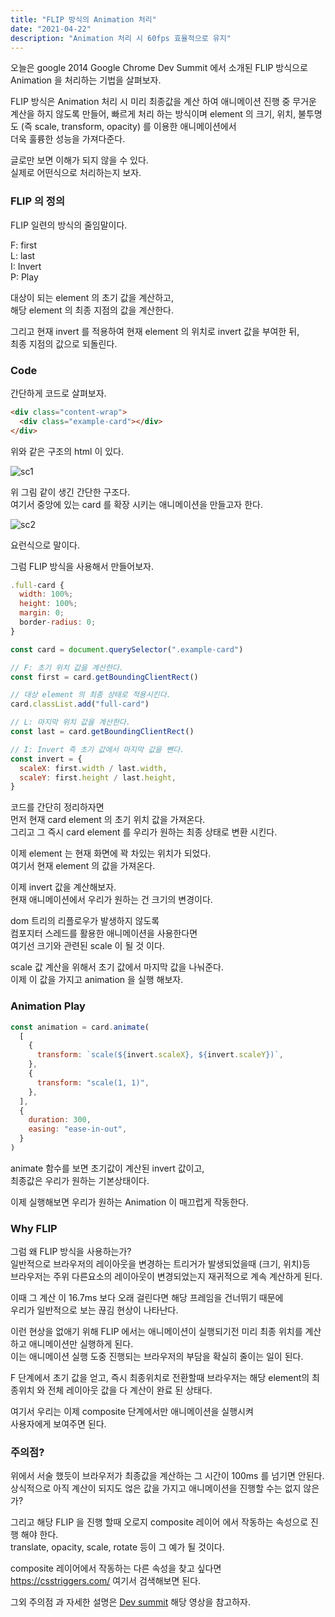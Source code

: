 ```yaml
---
title: "FLIP 방식의 Animation 처리"
date: "2021-04-22"
description: "Animation 처리 시 60fps 효율적으로 유지"
---
```


오늘은 google 2014 Google Chrome Dev Summit 에서 소개된 FLIP 방식으로  
Animation 을 처리하는 기법을 살펴보자.

FLIP 방식은 Animation 처리 시 미리 최종값을 계산 하여
애니메이션 진행 중 무거운 계산을 하지 않도록 만들어, 빠르게 처리 하는 방식이며 element 의 크기, 위치, 불투명도 (즉 scale, transform, opacity) 를 이용한 애니메이션에서  
더욱 훌륭한 성능을 가져다준다.

글로만 보면 이해가 되지 않을 수 있다.  
실제로 어떤식으로 처리하는지 보자.

### FLIP 의 정의

FLIP 일련의 방식의 줄임말이다.

F: first  
L: last  
I: Invert  
P: Play

대상이 되는 element 의 초기 값을 계산하고,  
해당 element 의 최종 지점의 값을 계산한다.

그리고 현재 invert 를 적용하여 현재 element 의 위치로
invert 값을 부여한 뒤,  
최종 지점의 값으로 되돌린다.

### Code

간단하게 코드로 살펴보자.

```html
<div class="content-wrap">
  <div class="example-card"></div>
</div>
```

위와 같은 구조의 html 이 있다.

![sc1](./2021-04-22-1.png)

위 그림 같이 생긴 간단한 구조다.  
여기서 중앙에 있는 card 를 확장 시키는 애니메이션을 만들고자 한다.

![sc2](./2021-04-22-2.gif)

요런식으로 말이다.

그럼 FLIP 방식을 사용해서 만들어보자.

```javascript
.full-card {
  width: 100%;
  height: 100%;
  margin: 0;
  border-radius: 0;
}
```

```javascript
const card = document.querySelector(".example-card")

// F: 초기 위치 값을 계산한다.
const first = card.getBoundingClientRect()

// 대상 element 의 최종 상태로 적용시킨다.
card.classList.add("full-card")

// L: 마지막 위치 값을 계산한다.
const last = card.getBoundingClientRect()

// I: Invert 즉 초기 값에서 마지막 값을 뺀다.
const invert = {
  scaleX: first.width / last.width,
  scaleY: first.height / last.height,
}
```

코드를 간단히 정리하자면  
먼저 현재 card element 의 초기 위치 값을 가져온다.  
그리고 그 즉시 card element 를 우리가 원하는 최종 상태로 변환 시킨다.

이제 element 는 현재 화면에 꽉 차있는 위치가 되었다.  
여기서 현재 element 의 값을 가져온다.

이제 invert 값을 계산해보자.  
현재 애니메이션에서 우리가 원하는 건 크기의 변경이다.

dom 트리의 리플로우가 발생하지 않도록  
컴포지터 스레드를 활용한 애니메이션을 사용한다면  
여기선 크기와 관련된 scale 이 될 것 이다.

scale 값 계산을 위해서 초기 값에서 마지막 값을 나눠준다.  
이제 이 값을 가지고 animation 을 실행 해보자.

### Animation Play

```javascript
const animation = card.animate(
  [
    {
      transform: `scale(${invert.scaleX}, ${invert.scaleY})`,
    },
    {
      transform: "scale(1, 1)",
    },
  ],
  {
    duration: 300,
    easing: "ease-in-out",
  }
)
```

animate 함수를 보면 초기값이 계산된 invert 값이고,  
최종값은 우리가 원하는 기본상태이다.

이제 실행해보면 우리가 원하는 Animation 이 매끄럽게 작동한다.

### Why FLIP

그럼 왜 FLIP 방식을 사용하는가?  
일반적으로 브라우저의 레이아웃을 변경하는 트리거가 발생되었을때 (크기, 위치)등  
브라우저는 주위 다른요소의 레이아웃이 변경되었는지 재귀적으로 계속 계산하게 된다.

이때 그 계산 이 16.7ms 보다 오래 걸린다면 해당 프레임을 건너뛰기 때문에  
우리가 일반적으로 보는 끊김 현상이 나타난다.

이런 현상을 없애기 위해 FLIP 에서는 애니메이션이 실행되기전 미리 최종 위치를 계산하고 애니메이션만 실행하게 된다.  
이는 애니메이션 실행 도중 진행되는 브라우저의 부담을 확실히 줄이는 일이 된다.

F 단계에서 초기 값을 얻고, 즉시 최종위치로 전환할때 브라우저는 해당 element의 최종위치 와 전체 레이아웃 값을 다 계산이 완료 된 상태다.

여기서 우리는 이제 composite 단계에서만 애니메이션을 실행시켜  
사용자에게 보여주면 된다.

### 주의점?

위에서 서술 했듯이 브라우저가 최종값을 계산하는 그 시간이 100ms 를 넘기면 안된다.  
상식적으로 아직 계산이 되지도 얺은 값을 가지고 애니메이션을 진행할 수는 없지 않은가?

그리고 해당 FLIP 을 진행 할때 오로지 composite 레이어 에서 작동하는 속성으로 진행 해야 한다.  
translate, opacity, scale, rotate 등이 그 예가 될 것이다.

composite 레이어에서 작동하는 다른 속성을 찾고 싶다면  
https://csstriggers.com/ 여기서 검색해보면 된다.

그외 주의점 과 자세한 설명은
[Dev summit](https://youtu.be/RCFQu0hK6bU)
해당 영상을 참고하자.
